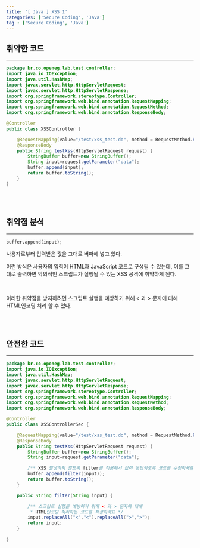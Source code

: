 ```yaml
---
title: '[ Java ] XSS 1'
categories: ['Secure Coding', 'Java']
tag : ['Secure Coding', 'Java']
---
```

## **취약한 코드**

---

```java
package kr.co.openeg.lab.test.controller;
import java.io.IOException;
import java.util.HashMap;
import javax.servlet.http.HttpServletRequest;
import javax.servlet.http.HttpServletResponse;
import org.springframework.stereotype.Controller;
import org.springframework.web.bind.annotation.RequestMapping;
import org.springframework.web.bind.annotation.RequestMethod;
import org.springframework.web.bind.annotation.ResponseBody;

@Controller
public class XSSController {

	@RequestMapping(value="/test/xss_test.do", method = RequestMethod.POST)
	@ResponseBody
	public String testXss(HttpServletRequest request) {
		StringBuffer buffer=new StringBuffer();
		String input=request.getParameter("data");
		buffer.append(input);
        return buffer.toString();
	}	
}	 
```

<br>
<br>

## **취약점 분석**

---

```
buffer.append(input);
```

사용자로부터 입력받은 값을 그대로 버퍼에 넣고 있다.

이런 방식은 사용자의 입력이 HTML과 JavaScript 코드로 구성될 수 있는데, 이를 그대로 출력하면 악의적인 스크립트가 실행될 수 있는 XSS 공격에 취약하게 된다.

<br>

이러한 취약점을 방지하려면 스크립트 실행을 예방하기 위해 < 과 > 문자에 대해 HTML인코딩 처리 할 수 있다.

<br>
<br>

## **안전한 코드**

---

```java
package kr.co.openeg.lab.test.controller;
import java.io.IOException;
import java.util.HashMap;
import javax.servlet.http.HttpServletRequest;
import javax.servlet.http.HttpServletResponse;
import org.springframework.stereotype.Controller;
import org.springframework.web.bind.annotation.RequestMapping;
import org.springframework.web.bind.annotation.RequestMethod;
import org.springframework.web.bind.annotation.ResponseBody;

@Controller
public class XSSControllerSec {

	@RequestMapping(value="/test/xss_test.do", method = RequestMethod.POST)
	@ResponseBody
	public String testXss(HttpServletRequest request) {
		StringBuffer buffer=new StringBuffer();
		String input=request.getParameter("data");

		/** XSS 발생하지 않도록 filter를 적용해서 값이 응답되도록 코드를 수정하세요 */
		buffer.append(filter(input));
        return buffer.toString();
	}

	public String filter(String input) {

		/** 스크립트 실행을 예방하기 위해 < 과 > 문자에 대해 
		 * HTML인코딩 처리하는 코드를 작성하세요 */
		input.replaceAll("<","<").replaceAll(">",">");
		return input;
	}
	
}

```
